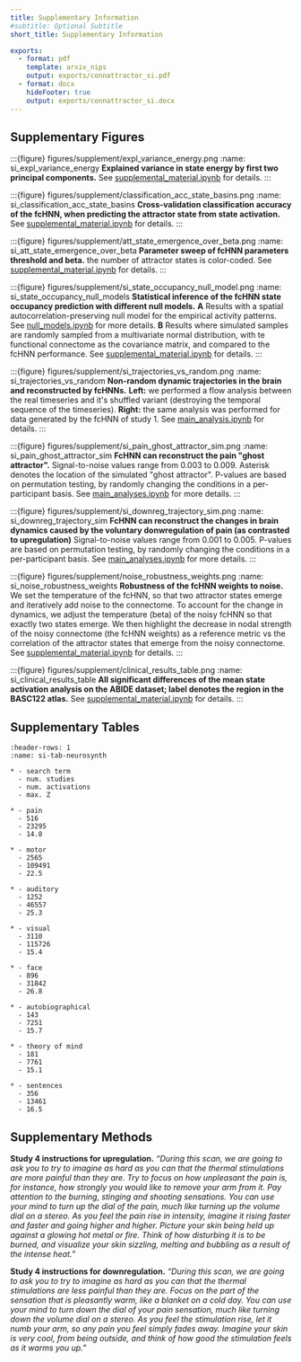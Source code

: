 ```yaml
---
title: Supplementary Information
#subtitle: Optional Subtitle
short_title: Supplementary Information

exports:
  - format: pdf
    template: arxiv_nips
    output: exports/connattractor_si.pdf
  - format: docx
    hideFooter: true
    output: exports/connattractor_si.docx
---
```


## Supplementary Figures

:::{figure} figures/supplement/expl_variance_energy.png
:name: si_expl_variance_energy
**Explained variance in state energy by first two principal components.** See [supplemental_material.ipynb](https://github.com/pni-lab/connattractor/blob/master/notebooks/supplemental_material.ipynb) for details.
:::

:::{figure} figures/supplement/classification_acc_state_basins.png
:name: si_classification_acc_state_basins
**Cross-validation classification accuracy of the fcHNN, when predicting the attractor state from state 
activation.**  See [supplemental_material.ipynb](https://github.com/pni-lab/connattractor/blob/master/notebooks/supplemental_material.ipynb) for details.
:::

:::{figure} figures/supplement/att_state_emergence_over_beta.png
:name: si_att_state_emergence_over_beta
**Parameter sweep of fcHNN parameters threshold and beta.** the number of attractor states is color-coded. See [supplemental_material.ipynb](https://github.com/pni-lab/connattractor/blob/master/notebooks/supplemental_material.ipynb) for details.
:::

:::{figure} figures/supplement/si_state_occupancy_null_model.png
:name: si_state_occupancy_null_models
**Statistical inference of the fcHNN state occupancy prediction with different null models.**
**A** Results with a spatial autocorrelation-preserving null model for the empirical activity patterns. See [null_models.ipynb](https://github.com/pni-lab/connattractor/blob/master/notebooks/null_models.ipynb) for more details.
**B** Results where simulated samples are randomly sampled from a multivariate normal distribution, with te functional connectome as the covariance matrix, and compared to the fcHNN performance. See [supplemental_material.ipynb](https://github.com/pni-lab/connattractor/blob/master/notebooks/supplemental_material.ipynb) for details.
:::

:::{figure} figures/supplement/si_trajectories_vs_random.png
:name: si_trajectories_vs_random
**Non-random dynamic trajectories in the brain and reconstructed by fcHNNs.**
**Left:** we performed a flow analysis between the real timeseries and it's shuffled variant (destroying the temporal sequence of the timeseries). **Right:** the same analysis was performed for data generated by the fcHNN of study 1. See [main_analysis.ipynb](https://github.com/pni-lab/connattractor/blob/master/notebooks/main_analysis.ipynb) for details.
:::

:::{figure} figures/supplement/si_pain_ghost_attractor_sim.png
:name: si_pain_ghost_attractor_sim
**FcHNN can reconstruct the pain "ghost attractor".**
Signal-to-noise values range from 0.003 to 0.009. Asterisk denotes the location of the simulated "ghost attractor". P-values are based on permutation testing, by randomly changing the conditions in a per-participant basis. See [main_analyses.ipynb](https://github.com/pni-lab/connattractor/blob/master/notebooks/main_analyses.ipynb) for more details.
:::

:::{figure} figures/supplement/si_downreg_trajectory_sim.png
:name: si_downreg_trajectory_sim
**FcHNN can reconstruct the changes in brain dynamics caused by the voluntary donwregulation of pain (as contrasted to upregulation)**
Signal-to-noise values range from 0.001 to 0.005. P-values are based on permutation testing, by randomly changing the conditions in a per-participant basis. See [main_analyses.ipynb](https://github.com/pni-lab/connattractor/blob/master/notebooks/main_analyses.ipynb) for more details.
:::

:::{figure} figures/supplement/noise_robustness_weights.png
:name: si_noise_robustness_weights
**Robustness of the fcHNN weights to noise.**
We set the temperature of the fcHNN, so that two attractor states emerge and iteratively add noise to the connectome. 
To account for the change in dynamics, we adjust the temperature (beta) of the noisy fcHNN so that exactly two states emerge. We then highlight the decrease in nodal strength of the noisy connectome (the fcHNN weights) as a reference metric 
vs the correlation of the attractor states that emerge from the noisy connectome. See [supplemental_material.ipynb](https://github.com/pni-lab/connattractor/blob/master/notebooks/supplemental_material.ipynb) for details.
:::

:::{figure} figures/supplement/clinical_results_table.png
:name: si_clinical_results_table
**All significant differences of the mean state activation analysis on the ABIDE dataset; label denotes the region
in the BASC122 atlas.** See [supplemental_material.ipynb](https://github.com/pni-lab/connattractor/blob/master/notebooks/supplemental_material.ipynb) for details.
:::

## Supplementary Tables
```{list-table} **Neurosynth meta-analyses.** The table includes details about the term used for the automated meta-analyses, as well as the number of studies included in the meta-analysis, the total number of reported activations and the maximal Z-statistic from the meta-analysis.
:header-rows: 1
:name: si-tab-neurosynth

* - search term
  - num. studies
  - num. activations
  - max. Z
  
* - pain
  - 516
  - 23295
  - 14.8
  
* - motor
  - 2565
  - 109491
  - 22.5
 
* - auditory
  - 1252
  - 46557
  - 25.3
  
* - visual
  - 3110
  - 115726
  - 15.4
    
* - face
  - 896
  - 31842
  - 26.8
    
* - autobiographical
  - 143
  - 7251
  - 15.7
    
* - theory of mind
  - 181
  - 7761
  - 15.1
    
* - sentences
  - 356
  - 13461
  - 16.5

```

## Supplementary Methods
**Study 4 instructions for upregulation.**
*“During this scan, we are going to ask you to try to imagine as hard as you can that the thermal stimulations are more painful than they are. Try to focus on how unpleasant the pain is, for instance, how strongly you would like to remove your arm from it. Pay attention to the burning, stinging and shooting sensations. You can use your mind to turn up the dial of the pain, much like turning up the volume dial on a stereo. As you feel the pain rise in intensity, imagine it rising faster and faster and going higher and higher. Picture your skin being held up against a glowing hot metal or fire. Think of how disturbing it is to be burned, and visualize your skin sizzling, melting and bubbling as a result of the intense heat.”*

**Study 4 instructions for downregulation.**
*“During this scan, we are going to ask you to try to imagine as hard as you can that the thermal stimulations are less painful than they are. Focus on the part of the sensation that is pleasantly warm, like a blanket on a cold day. You can use your mind to turn down the dial of your pain sensation, much like turning down the volume dial on a stereo. As you feel the stimulation rise, let it numb your arm, so any pain you feel simply fades away. Imagine your skin is very cool, from being outside, and think of how good the stimulation feels as it warms you up.”*



